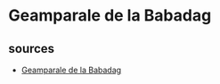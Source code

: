 # Geamparale de la Babadag

## sources
 - [Geamparale de la Babadag](https://musescore.com/user/22127057/scores/4587558)
